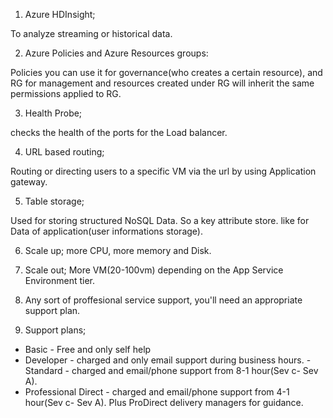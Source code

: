 1. Azure HDInsight;

To analyze streaming or historical data.

2. Azure Policies and Azure Resources groups:

Policies you can use it for governance(who creates a certain resource), and RG for management and  resources created under RG will inherit the same permissions applied to RG.

3. Health Probe;

 checks the health of the ports for the Load balancer.

 4. URL based routing;

 Routing or directing users to a specific VM via the url by using Application gateway.

 5. Table storage;

 Used for storing structured NoSQL Data. So a key attribute store. like for Data of application(user informations storage).

 6. Scale up; more CPU, more memory and Disk.

 7. Scale out; More VM(20-100vm) depending on the App Service Environment tier.

 8. Any sort of proffesional service support, you'll need an appropriate support plan.

 9. Support plans;

 - Basic - Free and only self help
 - Developer - charged and only email support during business hours.
 -Standard - charged and email/phone support from 8-1 hour(Sev c- Sev A).
 - Professional Direct - charged and email/phone support from 4-1 hour(Sev c- Sev A). Plus ProDirect delivery managers for guidance.